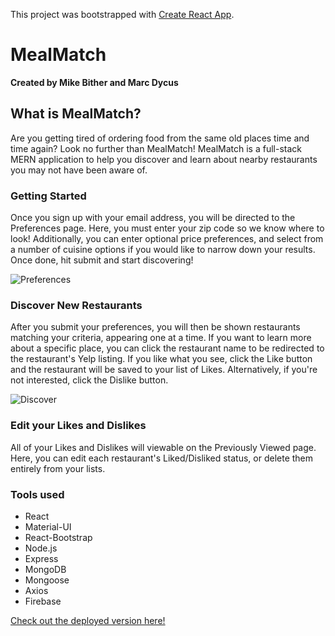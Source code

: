 This project was bootstrapped with [Create React App](https://github.com/facebookincubator/create-react-app).

# MealMatch

**Created by Mike Bither and Marc Dycus**

## What is MealMatch?

Are you getting tired of ordering food from the same old places time and time again? Look no further than MealMatch! MealMatch is a full-stack MERN application to help you discover and learn about nearby restaurants you may not have been aware of.

### Getting Started

Once you sign up with your email address, you will be directed to the Preferences page. Here, you must enter your zip code so we know where to look! Additionally, you can enter optional price preferences, and select from a number of cuisine options if you would like to narrow down your results. Once done, hit submit and start discovering!

![Preferences](/img/preferences.png)

### Discover New Restaurants

After you submit your preferences, you will then be shown restaurants matching your criteria, appearing one at a time. If you want to learn more about a specific place, you can click the restaurant name to be redirected to the restaurant's Yelp listing. If you like what you see, click the Like button and the restaurant will be saved to your list of Likes. Alternatively, if you're not interested, click the Dislike button.

![Discover](/img/preferences.png)

### Edit your Likes and Dislikes

All of your Likes and Dislikes will viewable on the Previously Viewed page. Here, you can edit each restaurant's Liked/Disliked status, or delete them entirely from your lists.

### Tools used

- React
- Material-UI
- React-Bootstrap
- Node.js
- Express
- MongoDB
- Mongoose
- Axios
- Firebase

[Check out the deployed version here!](https://hidden-falls-38208.herokuapp.com/)
